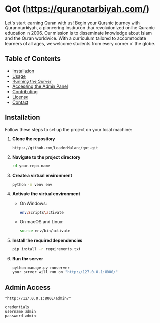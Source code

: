 # Qot (https://quranotarbiyah.com/)

Let's start learning Quran with us!
Begin your Quranic journey with Quranotarbiyah, a pioneering institution that revolutionized online Quranic education in 2006. Our mission is to disseminate knowledge about Islam and the Quran worldwide. With a curriculum tailored to accommodate learners of all ages, we welcome students from every corner of the globe.

## Table of Contents

- [Installation](#installation)
- [Usage](#usage)
- [Running the Server](#running-the-server)
- [Accessing the Admin Panel](#accessing-the-admin-panel)
- [Contributing](#contributing)
- [License](#license)
- [Contact](#contact)

## Installation

Follow these steps to set up the project on your local machine:

1. **Clone the repository**
    ```sh
    https://github.com/LeaderMalang/qot.git
    ```
   
2. **Navigate to the project directory**
    ```sh
    cd your-repo-name
    ```

3. **Create a virtual environment**
    ```sh
    python -m venv env
    ```

4. **Activate the virtual environment**
    - On Windows:
        ```sh
        env\Scripts\activate
        ```
    - On macOS and Linux:
        ```sh
        source env/bin/activate
        ```

5. **Install the required dependencies**
    ```sh
    pip install -r requirements.txt
    ```

6. **Run the server**
    ```sh
    python manage.py runserver
    your server will run on "http://127.0.0.1:8000/"
    ```
## Admin Access

    
    "http://127.0.0.1:8000/admin/"

    credentials
    username admin
    password admin

    

